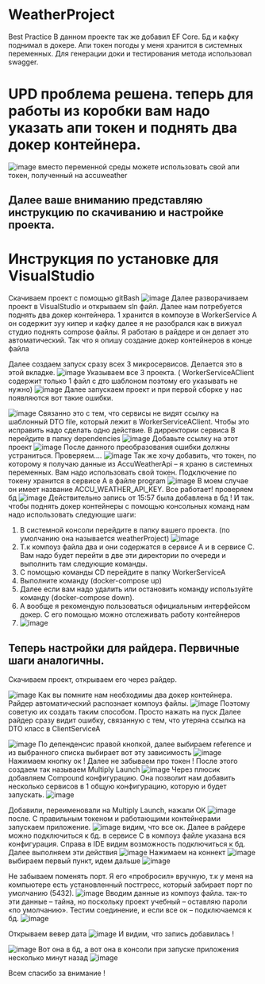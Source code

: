 # WeatherProject
Best Practice
В данном проекте так же добавил EF Core. Бд и кафку поднимал в докере. 
Апи токен погоды у меня хранится в системных переменных.
Для генерации доки и тестирования метода использовал swagger.

# UPD проблема решена. теперь для работы из коробки вам надо указать апи токен и поднять два докер контейнера.
![image](https://github.com/Cheasy101/WeatherProject/assets/70900183/21fa2895-e23e-4ddb-9aaf-3db09759cd8f) 
вместо переменной среды можете использовать свой апи токен, полученный на accuweather


## Далее ваше вниманию представляю инструкцию по скачиванию и настройке проекта.
# Инструкция по установке для VisualStudio
Скачиваем проект с помощью gitBash
![image](https://github.com/Cheasy101/WeatherProject/assets/70900183/4880e6dd-4a66-47fc-b839-fbf3f9547b2d)
Далее разворачиваем проект в VisualStudio и открываем sln файл.
Далее нам потребуется поднять два докер контейнера. 
1 хранится в компоузе в WorkerService A 
он содержит зуу кипер и кафку
далее я не разобрался как в вижуал студио поднять compose файлы. Я работаю в райдере и он делает это автоматический. Так что я опишу создание докер контейнеров в конце файла

Далее создаем запуск сразу всех 3 микросервисов. Делается это в этой вкладке.
![image](https://github.com/Cheasy101/WeatherProject/assets/70900183/a04b393a-4586-4e92-a2aa-1661270c9040)
Указываем все 3 проекта. ( WorkerServiceAClient содержит только 1 файл с дто шаблоном поэтому его указывать не нужно)
![image](https://github.com/Cheasy101/WeatherProject/assets/70900183/e5e681aa-ffa3-4256-8a4a-75c280503b2b)
Далее запускаем проект и при первой сборке у нас появляются вот такие ошибки. 
 
![image](https://github.com/Cheasy101/WeatherProject/assets/70900183/93d5c0da-becc-4cf2-9423-30c30c943035)
Связанно это с тем, что сервисы не видят ссылку на шаблонный DTO file, который лежит в WorkerServiceAClient. Чтобы это исправить надо сделать одно действие. 
В дирректории сервиса B перейдите в папку dependencies
![image](https://github.com/Cheasy101/WeatherProject/assets/70900183/7da0ba37-0749-498c-8f6b-3e4ffbd671e7)
Добавьте ссылку на этот проект 
![image](https://github.com/Cheasy101/WeatherProject/assets/70900183/103440e4-3dfc-49c5-9284-4132f75169c4)
После данного преобразования ошибки должны устраниться. 
Проверяем….
![image](https://github.com/Cheasy101/WeatherProject/assets/70900183/a7c2bd39-9d5a-4af8-8fba-ac1a9dc96a9a)
Так же хочу добавить, что токен, по которому я получаю данные из AccuWeatherApi – я храню в системных переменных. Вам надо использовать свой токен. 
Подключение по токену хранится в сервисе А в файле program
![image](https://github.com/Cheasy101/WeatherProject/assets/70900183/270ea453-d5c3-4148-8273-73dfeca925d7)
В моем случае он имеет название ACCU_WEATHER_API_KEY.
Все работает! 
проверяем бд
![image](https://github.com/Cheasy101/WeatherProject/assets/70900183/f0f78475-79f2-42b2-972b-793888302812)
Действительно запись от 15:57 была добавлена в бд ! 
И так.
чтобы поднять докер контейнеры с помощью консольных команд нам надо использовать следующие шаги:
1.	В системной консоли перейдите в папку вашего проекта. (по умолчанию она называется weatherProject)
![image](https://github.com/Cheasy101/WeatherProject/assets/70900183/e2e2a660-eed0-4d50-b8f7-e9096b106149)
3.	Т.к компоуз файла два и они содержатся в сервисе А и в сервисе С. Вам надо будет перейти в две эти директории по очереди и выполнить там следующие команды.
4.	С помощью команды CD перейдите в папку WorkerServiceA
5.	Выполните команду (docker-compose up)
6.	Далее если вам надо удалить или остановить команду используйте команду (docker-compose down).
7.	А вообще я рекомендую пользоваться официальным интерфейсом докер. С его помощью можно отслеживать работу контейнеров
8.	![image](https://github.com/Cheasy101/WeatherProject/assets/70900183/6e440994-15bd-414b-bea0-dcd8a47c2726)


## Теперь настройки для райдера. Первичные шаги аналогичны.
Скачиваем проект, открываем его через райдер.

![image](https://github.com/Cheasy101/WeatherProject/assets/70900183/b63a7c82-b2a1-4e70-91c3-358deda519fd)
Как вы помните нам необходимы два докер контейнера. Райдер автоматический распознает компоуз файлы.
![image](https://github.com/Cheasy101/WeatherProject/assets/70900183/145decc8-b094-43ad-970d-cade4641e0c0)
Поэтому советую их создать таким способом. Просто нажать на пуск
Далее райдер сразу видит ошибку, связанную с тем, что утеряна ссылка на DTO класс в ClientServiceA

![image](https://github.com/Cheasy101/WeatherProject/assets/70900183/3d6c1d06-3543-4b70-8935-cce2de5948ef)
По депенденсис правой кнопкой, далее выбираем reference и из выбранного списка выбирает вот эту зависимость
![image](https://github.com/Cheasy101/WeatherProject/assets/70900183/5603e8a7-befd-43d1-95c7-7cb790f943db)
Нажимаем кнопку ок ! 
Далее не забываем про токен ! 
После этого создаем так называем Multiply Launch
![image](https://github.com/Cheasy101/WeatherProject/assets/70900183/a7daf296-6175-4ae4-bc4f-1d5e833458c8)
Через плюсик добавляем Compound конфигурацию. Она позволит нам добавить несколько сервисов в 1 общую конфигурацию, которую и будет запускать.
![image](https://github.com/Cheasy101/WeatherProject/assets/70900183/0ce14724-658b-456d-a035-d5281304b767)

Добавили, переименовали на Multiply Launch, нажали ОК 
 ![image](https://github.com/Cheasy101/WeatherProject/assets/70900183/90a6b0f6-562c-45d2-87ca-cb43a844356a)
после. С правильным токеном и работающими контейнерами запускаем приложение.
![image](https://github.com/Cheasy101/WeatherProject/assets/70900183/053a87a2-a871-4065-812d-75cb5bdc2c52)
видим, что все ок.
Далее в райдере можно подключиться к бд. 
в сервисе С в компоуз файле указана вся конфигурация.
Справа в IDE видим возможность подключиться к бд.
Далее выполняем эти действия
![image](https://github.com/Cheasy101/WeatherProject/assets/70900183/5af6fc09-7a3c-4cc1-a719-82cf3582921e)
Нажимаем на коннект
![image](https://github.com/Cheasy101/WeatherProject/assets/70900183/810184c3-869e-450c-8442-971795aca98b)
выбираем первый пункт, идем дальше 
![image](https://github.com/Cheasy101/WeatherProject/assets/70900183/94f88b60-f474-46dd-a43e-66daf4816b67)

Не забываем поменять порт. 
Я его «пробросил» вручную, т.к у меня на компьютере есть установленный постгресс, который забирает порт по умолчанию (5432).
![image](https://github.com/Cheasy101/WeatherProject/assets/70900183/ffab3811-b30e-4003-92ea-9514c07fbb39)
Вводим данные из компоуз файла. 
так-то эти данные – тайна, но поскольку проект учебный – оставляю пароли «по умолчанию».
Тестим соединение, и если все ок – подключаемся к бд.
![image](https://github.com/Cheasy101/WeatherProject/assets/70900183/393fd5fe-29f5-4914-bf3f-04dbc2bf55ed)

Открываем вевер дата
![image](https://github.com/Cheasy101/WeatherProject/assets/70900183/5e46bff2-67a6-46ff-aae6-66dd5a86e260)
И видим, что запись добавилась ! 

![image](https://github.com/Cheasy101/WeatherProject/assets/70900183/a545fda4-d5ab-4484-9a0c-83bbfc4691aa)
Вот она в бд, а вот она в консоли при запуске приложения несколько минут назад
![image](https://github.com/Cheasy101/WeatherProject/assets/70900183/a873a8a8-5075-4028-bd29-84ea0819dad1)

Всем спасибо за внимание !
